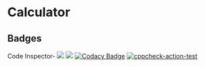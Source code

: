# Calculator
## Badges
Code Inspector-   ![](https://api.codiga.io/project/29841/score/svg)
![](https://api.codiga.io/project/29841/status/svg)
[![Codacy Badge](https://api.codacy.com/project/badge/Grade/69466e35fa57466ea80b73e6753ab2c9)](https://app.codacy.com/gh/SanketWalke8498/M2_Embedded_Projectgoal?utm_source=github.com&utm_medium=referral&utm_content=SanketWalke8498/M2_Embedded_Projectgoal&utm_campaign=Badge_Grade_Settings)
[![cppcheck-action-test](https://github.com/SanketWalke8498/M2_Embedded_Projectgoal/actions/workflows/cppcheck.yml/badge.svg?branch=main)](https://github.com/SanketWalke8498/M2_Embedded_Projectgoal/actions/workflows/cppcheck.yml)
